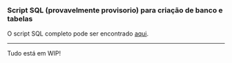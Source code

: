 ### Script SQL (provavelmente provisorio) para criação de banco e tabelas

O script SQL completo pode ser encontrado [aqui](./bank-system.sql).

----------------------------------------------------------------
Tudo está em WIP!
